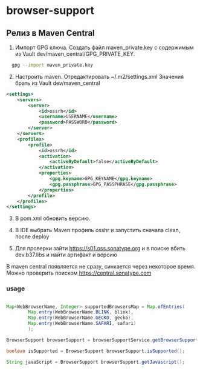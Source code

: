# browser-support

## Релиз в Maven Central

1. Импорт GPG ключа. Создать файл
   maven_private.key с содержимым из Vault dev/maven_central/GPG_PRIVATE_KEY.
```bash
  gpg --import maven_private.key   
```

2. Настроить maven. Отредактировать ~/.m2/settings.xml
   Значения брать из Vault dev/maven_central

```xml
<settings>
    <servers>
        <server>
            <id>ossrh</id>
            <username>USERNAME</username>
            <password>PASSWORD</password>
        </server>
    </servers>
    <profiles>
        <profile>
            <id>ossrh</id>
            <activation>
                <activeByDefault>false</activeByDefault>
            </activation>
            <properties>
                <gpg.keyname>GPG_KEYNAME</gpg.keyname>
                <gpg.passphrase>GPG_PASSPHRASE</gpg.passphrase>
            </properties>
        </profile>
    </profiles>
</settings>
```

3. В pom.xml обновить версию.

4. В IDE выбрать Maven профиль osshr и запустить сначала clean, после deploy

5. Для проверки зайти https://s01.oss.sonatype.org и в поиске вбить
   dev.b37.libs и найти артифакт и версию


В maven central появляется не сразу, синкается через некоторое время. Можно проверить поиском
https://central.sonatype.com

### usage

```java

Map<WebBrowserName, Integer> supportedBrowsersMap = Map.ofEntries(
        Map.entry(WebBrowserName.BLINK, blink),
        Map.entry(WebBrowserName.GECKO, gecko),
        Map.entry(WebBrowserName.SAFARI, safari)
        );

BrowserSupport browserSupport = browserSupportService.getBrowserSupport(userAgent, supportedBrowsersMap);

boolean isSupported = BrowserSupport browserSupport.isSupported();

String javaScript = BrowserSupport browserSupport.getJavascript();
```